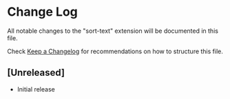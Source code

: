 # Change Log
All notable changes to the "sort-text" extension will be documented in this file.

Check [Keep a Changelog](http://keepachangelog.com/) for recommendations on how to structure this file.

## [Unreleased]
- Initial release